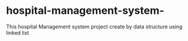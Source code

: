 # hospital-management-system-
This hospital Management system project create by data structure using linked list
